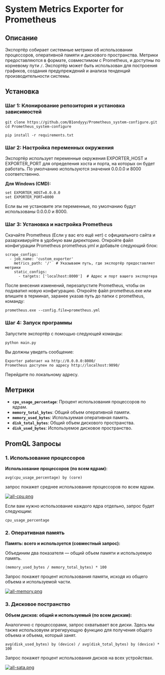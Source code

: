 # System Metrics Exporter for Prometheus

## Описание

Экспортёр собирает системные метрики об использовании процессоров, оперативной памяти и дискового пространства. Метрики предоставляются в формате, совместимом с Prometheus, и доступны по корневому пути `/`. Экспортёр может быть использован для построения графиков, создания предупреждений и анализа тенденций производительности системы.

## Установка

### Шаг 1: Клонирование репозитория и установка зависимостей

```
git clone https://github.com/B1ondyyy/Prometheus_system-configure.git
cd Prometheus_system-configure
```

```
pip install -r requirements.txt
```
### Шаг 2: Настройка переменных окружения

Экспортёр использует переменные окружения EXPORTER_HOST и EXPORTER_PORT для определения хоста и порта, на которых он будет работать. По умолчанию используются значения 0.0.0.0 и 8000 соответственно.

**Для Windows (CMD):**

```
set EXPORTER_HOST=0.0.0.0
set EXPORTER_PORT=8000
```
Если вы не установите эти переменные, по умолчанию будут использованы 0.0.0.0 и 8000.

### Шаг 3: Установка и настройка Prometheus

Скачайте Prometheus (Если у вас его ещё нет) с официального сайта и разархивируйте в удобную вам директорию.
Откройте файл конфигурации Prometheus prometheus.yml и добавьте следующий блок:

```
scrape_configs:
  - job_name: 'custom_exporter'
    metrics_path: '/'  # Указываем путь, где экспортёр предоставляет метрики
    static_configs:
      - targets: ['localhost:8000']  # Адрес и порт вашего экспортера
```

После внесения изменений, перезапустите Prometheus, чтобы он подхватил новую конфигурацию. Откройте файл prometheus.exe или впишите в терминал, заранее указав путь до папки с prometheus, команду:

```
prometheus.exe --config.file=prometheus.yml
```
### Шаг 4: Запуск программы

Запустите экспортёр с помощью следующей команды:

```
python main.py
```
Вы должны увидеть сообщение:

```
Exporter работает на http://0.0.0.0:8000/
Prometheus доступен по адресу http://localhost:9090/
```

Перейдите по локальному адресу.

## Метрики

- **`cpu_usage_percentage`**: Процент использования процессоров по ядрам.
- **`memory_total_bytes`**: Общий объем оперативной памяти.
- **`memory_used_bytes`**: Используемая оперативная память.
- **`disk_total_bytes`**: Общий объем дискового пространства.
- **`disk_used_bytes`**: Используемое дисковое пространство.

## PromQL Запросы

### 1. Использование процессоров

**Использование процессоров (по всем ядрам):**

```promql
avg(cpu_usage_percentage) by (core)
```

запрос покажет среднее использование процессоров по всем ядрам. 

[![all-cpu.png](https://i.postimg.cc/44HfRP3m/all-cpu.png)](https://postimg.cc/14PhppwQ)

Если вам нужно использование каждого ядра отдельно, запрос будет следующим:

```
cpu_usage_percentage
```

### 2. Оперативная память

**Память: всего и используется (совместный запрос):**

 Объединим два показателя — общий объем памяти и используемую память.

```
(memory_used_bytes / memory_total_bytes) * 100
```

Запрос покажет процент использования памяти, исходя из общего объема и используемой части.

[![all-memory.png](https://i.postimg.cc/ZqDS1vt8/all-memory.png)](https://postimg.cc/JyJvXnh0)

### 3. Дисковое постранство

**Объем дисков: общий и используемый (по всем дискам):**

Аналогично с процессорами, запрос охватывает все диски. Здесь мы также использовуем агрегирующую функцию для получения общего объема и объема, который занят.

```
avg(disk_used_bytes) by (device) / avg(disk_total_bytes) by (device) * 100
```

Запрос покажет процент использования дисков на всех устройствах.

[![all-sata.png](https://i.postimg.cc/6pWxqfBV/all-sata.png)](https://postimg.cc/1fjjY6n4)
